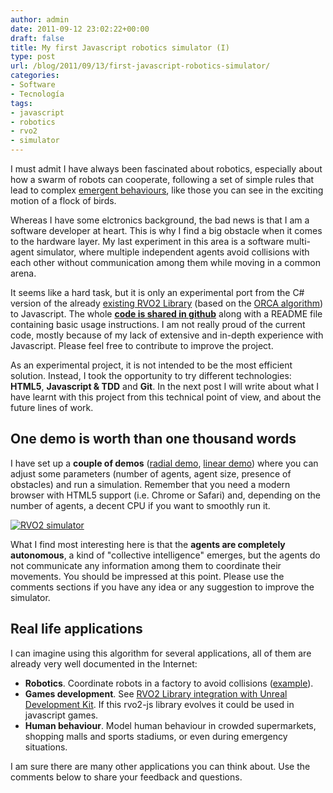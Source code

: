 ```yaml
---
author: admin
date: 2011-09-12 23:02:22+00:00
draft: false
title: My first Javascript robotics simulator (I)
type: post
url: /blog/2011/09/13/first-javascript-robotics-simulator/
categories:
- Software
- Tecnología
tags:
- javascript
- robotics
- rvo2
- simulator
---
```



I must admit I have always been fascinated about robotics, especially about how a swarm of robots can cooperate, following a set of simple rules that lead to complex [emergent behaviours](http://en.wikipedia.org/wiki/Emergence), like those you can see in the exciting motion of a flock of birds.

Whereas I have some elctronics background, the bad news is that I am a software developer at heart. This is why I find a big obstacle when it comes to the hardware layer. My last experiment in this area is a software multi-agent simulator, where multiple independent agents avoid collisions with each other without communication among them while moving in a common arena.

It seems like a hard task, but it is only an experimental port from the C# version of the already [existing RVO2 Library](http://gamma.cs.unc.edu/RVO2/) (based on the [ORCA algorithm](http://gamma.cs.unc.edu/ORCA/)) to Javascript. The whole **[code is shared in github](https://github.com/palmerabollo/rvo2-js)** along with a README file containing basic usage instructions. I am not really proud of the current code, mostly because of my lack of extensive and in-depth experience with Javascript. Please feel free to contribute to improve the project.

As an experimental project, it is not intended to be the most efficient solution. Instead, I took the opportunity to try different technologies: **HTML5**, **Javascript & TDD** and **Git**. In the next post I will write about what I have learnt with this project from this technical point of view, and about the future lines of work.

## One demo is worth than one thousand words

I have set up a **couple of demos** ([radial demo](http://guidogarcia.net/demos/rvo2-js/index.html), [linear demo](http://guidogarcia.net/demos/rvo2-js/index_linear.html)) where you can adjust some parameters (number of agents, agent size, presence of obstacles) and run a simulation. Remember that you need a modern browser with HTML5 support (i.e. Chrome or Safari) and, depending on the number of agents, a decent CPU if you want to smoothly run it.

[![RVO2 simulator](/images/rvo2js.png)
](http://guidogarcia.net/demos/rvo2-js)

What I find most interesting here is that the **agents are completely autonomous**, a kind of "collective intelligence" emerges, but the agents do not communicate any information among them to coordinate their movements. You should be impressed at this point. Please use the comments sections if you have any idea or any suggestion to improve the simulator.

## Real life applications

I can imagine using this algorithm for several applications, all of them are already very well documented in the Internet:

* **Robotics**. Coordinate robots in a factory to avoid collisions ([example](http://gamma.cs.unc.edu/CA/)).
* **Games development**. See [RVO2 Library integration with Unreal Development Kit](http://gamma.cs.unc.edu/RVO2-UDK/). If this rvo2-js library evolves it could be used in javascript games.
* **Human behaviour**. Model human behaviour in crowded supermarkets, shopping malls and sports stadiums, or even during emergency situations.

I am sure there are many other applications you can think about. Use the comments below to share your feedback and questions.

